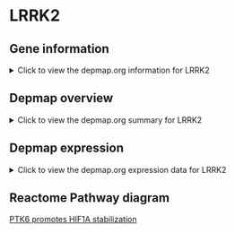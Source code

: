 <h1>LRRK2</h1>

<h2>Gene information</h2>
<details>
  <summary>Click to view the depmap.org information for LRRK2</summary>
  <iframe src="https://depmap.org/portal/gene/LRRK2?tab=about" style="border:none;width:100%;height:800px"></iframe>
</details>

<h2>Depmap overview</h2>
<details>
  <summary>Click to view the depmap.org summary for LRRK2</summary>
  <iframe src="https://depmap.org/portal/gene/LRRK2?tab=overview" style="border:none;width:100%;height:800px"></iframe>
</details>

<h2>Depmap expression</h2>
<details>
  <summary>Click to view the depmap.org expression data for LRRK2</summary>
  <iframe src="https://depmap.org/portal/gene/LRRK2?tab=characterization" style="border:none;width:100%;height:800px"></iframe>
</details>



<h2>Reactome Pathway diagram</h2>
<a href="https://reactome.org/PathwayBrowser/#/R-HSA-8857538" target="_BLANK">PTK6 promotes HIF1A stabilization</a>



